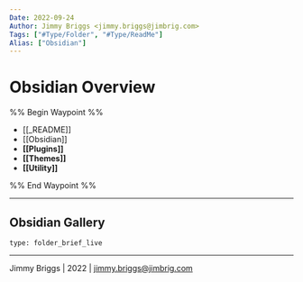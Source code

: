 ```yaml
---
Date: 2022-09-24
Author: Jimmy Briggs <jimmy.briggs@jimbrig.com>
Tags: ["#Type/Folder", "#Type/ReadMe"]
Alias: ["Obsidian"]
---
```


# Obsidian Overview

%% Begin Waypoint %%
- [[_README]]
- [[Obsidian]]
- **[[Plugins]]**
- **[[Themes]]**
- **[[Utility]]**

%% End Waypoint %%

***

## Obsidian Gallery

 
```ccard
type: folder_brief_live
```
 

***

Jimmy Briggs | 2022 | <jimmy.briggs@jimbrig.com>



